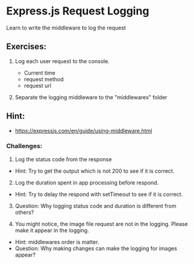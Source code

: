 # Express.js Request Logging

Learn to write the middleware to log the request

## Exercises:

1. Log each user request to the console.

   - Current time
   - request method
   - request url

2. Separate the logging middleware to the "middlewares" folder

## Hint:

- https://expressjs.com/en/guide/using-middleware.html

### Challenges:

1. Log the status code from the response

- Hint: Try to get the output which is not 200 to see if it is correct.

2. Log the duration spent in app processing before respond.

- Hint: Try to delay the respond with setTimeout to see if it is correct.

3. Question: Why logging status code and duration is different from others?

4. You might notice, the image file request are not in the logging. Please make it appear in the logging.

- Hint: middlewares order is matter.
- Question: Why making changes can make the logging for images appear?
